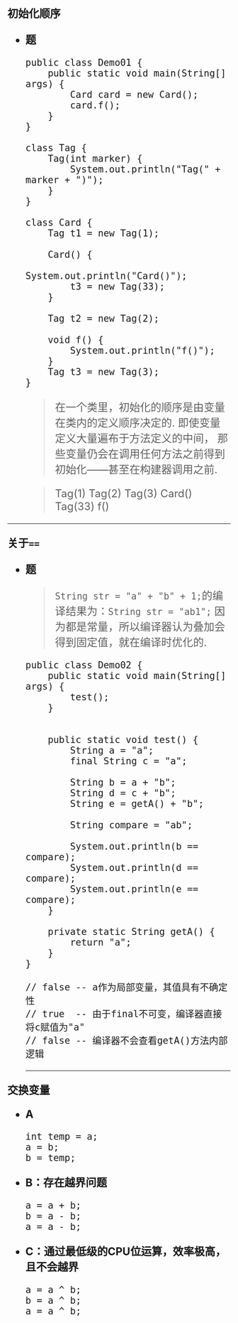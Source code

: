 <font size=5>**初始化顺序**

- **题**

	```
	public class Demo01 {
		public static void main(String[] args) {
			Card card = new Card();
			card.f();
		}
	}
	
	class Tag {
		Tag(int marker) {
			System.out.println("Tag(" + marker + ")");
		}
	}
	
	class Card {
		Tag t1 = new Tag(1); 
	
		Card() {
			System.out.println("Card()");
			t3 = new Tag(33); 
		}
	
		Tag t2 = new Tag(2); 
	
		void f() {
			System.out.println("f()");
		}
		Tag t3 = new Tag(3); 
	}
	```

	> 在一个类里，初始化的顺序是由变量在类内的定义顺序决定的. 即使变量定义大量遍布于方法定义的中间，
那些变量仍会在调用任何方法之前得到初始化——甚至在构建器调用之前.
	
   >	Tag(1)
	Tag(2)
	Tag(3)
	Card()
	Tag(33)
	f()

<hr>

<font size=5>**关于`==`**

- **题**

	>`String str = "a" + "b" + 1;`的编译结果为：`String str = "ab1";`
因为都是常量，所以编译器认为叠加会得到固定值，就在编译时优化的. 

	```
	public class Demo02 {
		public static void main(String[] args) {
			test();
		}
		
		
		public static void test() {
			String a = "a";
			final String c = "a";
			
			String b = a + "b";
			String d = c + "b";
			String e = getA() + "b";
			
			String compare = "ab";
			
			System.out.println(b == compare);
			System.out.println(d == compare);
			System.out.println(e == compare);
		}
		
		private static String getA() {
			return "a";
		}
	}

	// false -- a作为局部变量，其值具有不确定性
	// true  -- 由于final不可变，编译器直接将c赋值为"a"
	// false -- 编译器不会查看getA()方法内部逻辑
	```
	
	<hr>

<font size=5>**交换变量**

- **A**

	```
	int temp = a;
	a = b;
	b = temp;
	```

- **B：存在越界问题**

	```
	a = a + b;
	b = a - b;
	a = a - b;
	```

- **C：通过最低级的CPU位运算，效率极高，且不会越界**
	
	```
	a = a ^ b;
	b = a ^ b;
	a = a ^ b;
	```